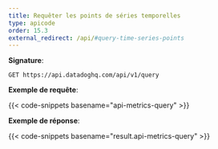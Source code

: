 ```yaml
---
title: Requêter les points de séries temporelles
type: apicode
order: 15.3
external_redirect: /api/#query-time-series-points
---
```


**Signature**:

`GET https://api.datadoghq.com/api/v1/query`

**Exemple de requête**:

{{< code-snippets basename="api-metrics-query" >}}

**Exemple de réponse**:

{{< code-snippets basename="result.api-metrics-query" >}}

